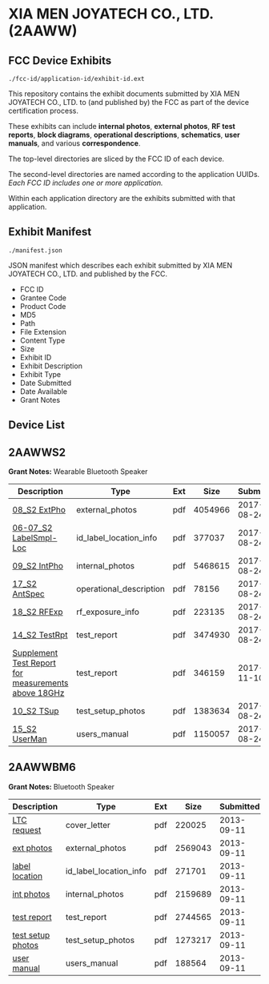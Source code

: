 # XIA MEN JOYATECH CO., LTD. (2AAWW)
## FCC Device Exhibits

```
./fcc-id/application-id/exhibit-id.ext
```

This repository contains the exhibit documents submitted by XIA MEN JOYATECH CO., LTD. to (and published by) the FCC as part of the device certification process.

These exhibits can include **internal photos**, **external photos**, **RF test reports**, **block diagrams**, **operational descriptions**, **schematics**, **user manuals**, and various **correspondence**.

The top-level directories are sliced by the FCC ID of each device.

The second-level directories are named according to the application UUIDs. *Each FCC ID includes one or more application.*

Within each application directory are the exhibits submitted with that application. 

## Exhibit Manifest

```
./manifest.json
```

JSON manifest which describes each exhibit submitted by XIA MEN JOYATECH CO., LTD. and published by the FCC.

- FCC ID
- Grantee Code
- Product Code
- MD5
- Path
- File Extension
- Content Type
- Size
- Exhibit ID
- Exhibit Description
- Exhibit Type
- Date Submitted
- Date Available
- Grant Notes

## Device List
## 2AAWWS2
**Grant Notes:** Wearable Bluetooth Speaker

| Description | Type | Ext | Size | Submitted | Available |
| ----------- | ---- | --- | ---- | --------- | --------- |
| [08_S2 ExtPho](2AAWWS2/2ef36c2a12adb8770ff121dee23851cc/3525068.pdf) | external_photos | pdf | 4054966 | 2017-08-24 | 2017-08-24 |
| [06-07_S2 LabelSmpl-Loc](2AAWWS2/2ef36c2a12adb8770ff121dee23851cc/3525067.pdf) | id_label_location_info | pdf | 377037 | 2017-08-24 | 2017-08-24 |
| [09_S2 IntPho](2AAWWS2/2ef36c2a12adb8770ff121dee23851cc/3525069.pdf) | internal_photos | pdf | 5468615 | 2017-08-24 | 2017-08-24 |
| [17_S2 AntSpec](2AAWWS2/2ef36c2a12adb8770ff121dee23851cc/3525077.pdf) | operational_description | pdf | 78156 | 2017-08-24 | 2017-08-24 |
| [18_S2 RFExp](2AAWWS2/2ef36c2a12adb8770ff121dee23851cc/3525078.pdf) | rf_exposure_info | pdf | 223135 | 2017-08-24 | 2017-08-24 |
| [14_S2 TestRpt](2AAWWS2/2ef36c2a12adb8770ff121dee23851cc/3525074.pdf) | test_report | pdf | 3474930 | 2017-08-24 | 2017-08-24 |
| [Supplement Test Report for measurements above 18GHz](2AAWWS2/2ef36c2a12adb8770ff121dee23851cc/3634756.pdf) | test_report | pdf | 346159 | 2017-11-10 | 2017-08-24 |
| [10_S2 TSup](2AAWWS2/2ef36c2a12adb8770ff121dee23851cc/3525070.pdf) | test_setup_photos | pdf | 1383634 | 2017-08-24 | 2017-08-24 |
| [15_S2 UserMan](2AAWWS2/2ef36c2a12adb8770ff121dee23851cc/3525075.pdf) | users_manual | pdf | 1150057 | 2017-08-24 | 2017-08-24 |
## 2AAWWBM6
**Grant Notes:** Bluetooth Speaker

| Description | Type | Ext | Size | Submitted | Available |
| ----------- | ---- | --- | ---- | --------- | --------- |
| [LTC request](2AAWWBM6/42c71bbb07a7440cdaafa2fe24879de1/2068526.pdf) | cover_letter | pdf | 220025 | 2013-09-11 | 2013-09-11 |
| [ext photos](2AAWWBM6/42c71bbb07a7440cdaafa2fe24879de1/2068527.pdf) | external_photos | pdf | 2569043 | 2013-09-11 | 2013-09-11 |
| [label location](2AAWWBM6/42c71bbb07a7440cdaafa2fe24879de1/2068528.pdf) | id_label_location_info | pdf | 271701 | 2013-09-11 | 2013-09-11 |
| [int photos](2AAWWBM6/42c71bbb07a7440cdaafa2fe24879de1/2068530.pdf) | internal_photos | pdf | 2159689 | 2013-09-11 | 2013-09-11 |
| [test report](2AAWWBM6/42c71bbb07a7440cdaafa2fe24879de1/2068529.pdf) | test_report | pdf | 2744565 | 2013-09-11 | 2013-09-11 |
| [test setup photos](2AAWWBM6/42c71bbb07a7440cdaafa2fe24879de1/2068531.pdf) | test_setup_photos | pdf | 1273217 | 2013-09-11 | 2013-09-11 |
| [user manual](2AAWWBM6/42c71bbb07a7440cdaafa2fe24879de1/2068532.pdf) | users_manual | pdf | 188564 | 2013-09-11 | 2013-09-11 |

